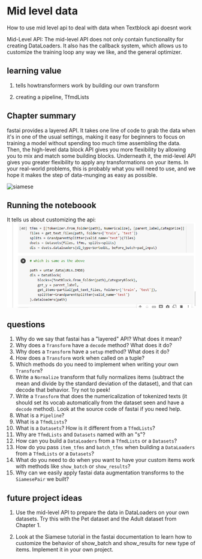 # Mid level data

How to use mid level api to deal with data when Textblock api doesnt work

Mid-Level API: The mid-level API does not only contain functionality for creating DataLoaders. It also has the callback system, which allows us to customize the training loop any way we like, and the general optimizer.

## learning value

1. tells howtransformers work by building our own transform

2. creating a pipeline, TfmdLists

## Chapter summary

fastai provides a layered API. It takes one line of code to grab the data when it's in one of the usual settings, making it easy for beginners to focus on training a model without spending too much time assembling the data. Then, the high-level data block API gives you more flexibility by allowing you to mix and match some building blocks. Underneath it, the mid-level API gives you greater flexibility to apply any transformations on your items. In your real-world problems, this is probably what you will need to use, and we hope it makes the step of data-munging as easy as possible.

![siamese](siamese_twins.png)

## Running the noteboook

It tells us about customizing the api: 
![customizing_api](./img/customizing_api.png)

## questions

1. Why do we say that fastai has a "layered" API? What does it mean?
1. Why does a `Transform` have a `decode` method? What does it do?
1. Why does a `Transform` have a `setup` method? What does it do?
1. How does a `Transform` work when called on a tuple?
1. Which methods do you need to implement when writing your own `Transform`?
1. Write a `Normalize` transform that fully normalizes items (subtract the mean and divide by the standard deviation of the dataset), and that can decode that behavior. Try not to peek!
1. Write a `Transform` that does the numericalization of tokenized texts (it should set its vocab automatically from the dataset seen and have a `decode` method). Look at the source code of fastai if you need help.
1. What is a `Pipeline`?
1. What is a `TfmdLists`? 
1. What is a `Datasets`? How is it different from a `TfmdLists`?
1. Why are `TfmdLists` and `Datasets` named with an "s"?
1. How can you build a `DataLoaders` from a `TfmdLists` or a `Datasets`?
1. How do you pass `item_tfms` and `batch_tfms` when building a `DataLoaders` from a `TfmdLists` or a `Datasets`?
1. What do you need to do when you want to have your custom items work with methods like `show_batch` or `show_results`?
1. Why can we easily apply fastai data augmentation transforms to the `SiamesePair` we built?

## future project ideas

1. Use the mid-level API to prepare the data in DataLoaders on your own datasets. Try this with the Pet dataset and the Adult dataset from Chapter 1.

2. Look at the Siamese tutorial in the fastai documentation to learn how to customize the behavior of show_batch and show_results for new type of items. Implement it in your own project.